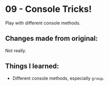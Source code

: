 # 09 - Console Tricks!
Play with different console methods.

## Changes made from original:
Not really.

## Things I learned:
- Different console methods, especially `group`.
